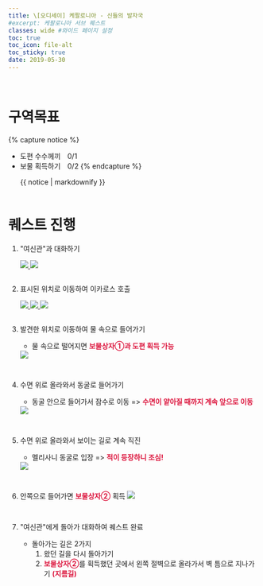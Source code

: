 ```yaml
---
title: \[오디세이] 케팔로니아 - 신들의 발자국
#excerpt: 케팔로니아 서브 퀘스트
classes: wide #와이드 페이지 설정
toc: true
toc_icon: file-alt
toc_sticky: true
date: 2019-05-30
---
```


<head>
    <style type="text/css">
        aside { font-size: 22px; }
        section { font-size: 16px; }
        .notice--primary > ul { font-size: 14px; }
        tbody, th { text-align: center; }
        .notice--primary { width: 50%; margin-left: 24px; }
        b { color: crimson; }
    </style>
    
</head>
<br>


# 구역목표
{% capture notice %}
* 도편 수수께끼　0/1
* 보물 획득하기　0/2
{% endcapture %}

<div class="notice--primary">{{ notice | markdownify }}</div>
<br>

# 퀘스트 진행

1. "여신관"과 대화하기
    <figure class="half" style="margin: 0px;">
        <a href="{{ site.baseurl }}/assets/images/aoc/kephallonia/02-In-the-Footsteps-of-the-Gods/1-1.png">
            <img src="{{ site.baseurl }}/assets/images/aoc/kephallonia/02-In-the-Footsteps-of-the-Gods/1-1.png">
        </a>
        <a href="{{ site.baseurl }}/assets/images/aoc/kephallonia/02-In-the-Footsteps-of-the-Gods/1-2.png">
            <img src="{{ site.baseurl }}/assets/images/aoc/kephallonia/02-In-the-Footsteps-of-the-Gods/1-2.png">
        </a>
    </figure>
    <pre></pre>
    
2. 표시된 위치로 이동하여 이카로스 호출
    <figure class="third" style="margin: 0px;">
        <a href="{{ site.baseurl }}/assets/images/aoc/kephallonia/02-In-the-Footsteps-of-the-Gods/2-1.png">
            <img src="{{ site.baseurl }}/assets/images/aoc/kephallonia/02-In-the-Footsteps-of-the-Gods/2-1.png">
        </a>
        <a href="{{ site.baseurl }}/assets/images/aoc/kephallonia/02-In-the-Footsteps-of-the-Gods/2-2.png">
            <img src="{{ site.baseurl }}/assets/images/aoc/kephallonia/02-In-the-Footsteps-of-the-Gods/2-2.png">
        </a>
        <a href="{{ site.baseurl }}/assets/images/aoc/kephallonia/02-In-the-Footsteps-of-the-Gods/2-3.png">
            <img src="{{ site.baseurl }}/assets/images/aoc/kephallonia/02-In-the-Footsteps-of-the-Gods/2-3.png">
        </a>
    </figure>
    <pre></pre>

3. 발견한 위치로 이동하여 물 속으로 들어가기
    - 물 속으로 떨어지면 <b>보물상자①과 도편 획득 가능</b>
    <a href="{{ site.baseurl }}/assets/images/aoc/kephallonia/02-In-the-Footsteps-of-the-Gods/3-1.png">
        <img src="{{ site.baseurl }}/assets/images/aoc/kephallonia/02-In-the-Footsteps-of-the-Gods/3-1.png">
    </a>
    <pre></pre><pre></pre>

4. 수면 위로 올라와서 동굴로 들어가기
    - 동굴 안으로 들어가서 잠수로 이동 => <b>수면이 얕아질 때까지 계속 앞으로 이동</b>
    <a href="{{ site.baseurl }}/assets/images/aoc/kephallonia/02-In-the-Footsteps-of-the-Gods/4.png">
        <img src="{{ site.baseurl }}/assets/images/aoc/kephallonia/02-In-the-Footsteps-of-the-Gods/4.png">
    </a>
    <pre></pre><pre></pre>

5. 수면 위로 올라와서 보이는 길로 계속 직진
    - 멜리사니 동굴로 입장 => <b>적이 등장하니 조심!</b>
    <a href="{{ site.baseurl }}/assets/images/aoc/kephallonia/02-In-the-Footsteps-of-the-Gods/5.png">
        <img src="{{ site.baseurl }}/assets/images/aoc/kephallonia/02-In-the-Footsteps-of-the-Gods/5.png">
    </a>
    <pre></pre><pre></pre>

6. 안쪽으로 들어가면 <b>보물상자②</b> 획득
    <a href="{{ site.baseurl }}/assets/images/aoc/kephallonia/02-In-the-Footsteps-of-the-Gods/6.png">
        <img src="{{ site.baseurl }}/assets/images/aoc/kephallonia/02-In-the-Footsteps-of-the-Gods/6.png">
    </a>
    <pre></pre><pre></pre>

7. "여신관"에게 돌아가 대화하여 퀘스트 완료
    - 돌아가는 길은 2가지<br/>
        1) 왔던 길을 다시 돌아가기<br/>
        2) <b>보물상자②</b>를 획득했던 곳에서 왼쪽 절벽으로 올라가서 벽 틈으로 지나가기 <b>(지름길)</b>